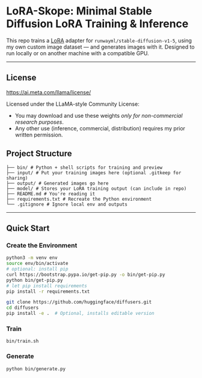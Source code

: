 # LoRA-Skope: Minimal Stable Diffusion LoRA Training & Inference

This repo trains a [LoRA](https://arxiv.org/abs/2106.09685) adapter for `runwayml/stable-diffusion-v1-5`, using my own custom image dataset — and generates images with it. Designed to run locally or on another machine with a compatible GPU.

---

## License 

https://ai.meta.com/llama/license/

Licensed under the LLaMA-style Community License:
- You may download and use these weights *only for non-commercial research purposes*.
- Any other use (inference, commercial, distribution) requires my prior written permission.

## Project Structure

```
├── bin/ # Python + shell scripts for training and preview
├── input/ # Put your training images here (optional .gitkeep for sharing)
├── output/ # Generated images go here
├── model/ # Stores your LoRA training output (can include in repo)
├── README.md # You're reading it
├── requirements.txt # Recreate the Python environment
└── .gitignore # Ignore local env and outputs
```

---

## Quick Start

### Create the Environment

```bash
python3 -m venv env
source env/bin/activate
# optional: install pip
curl https://bootstrap.pypa.io/get-pip.py -o bin/get-pip.py
python bin/get-pip.py
# let pip install requirements
pip install -r requirements.txt

git clone https://github.com/huggingface/diffusers.git
cd diffusers
pip install -e .  # Optional, installs editable version
```

### Train

```
bin/train.sh
```

### Generate

```
python bin/generate.py
```

